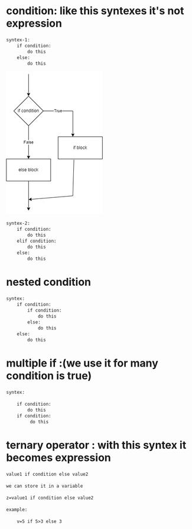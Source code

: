 # condition: like this syntexes it's not expression

    syntex-1:
        if condition:
            do this
        else:
            do this

![](<flowchart.drawio.png>)

    syntex-2:
        if condition:
            do this
        elif condition:
            do this
        else:
            do this

# nested condition

    syntex:
        if condition:
            if condition:
                do this
            else:
                do this
        else:
            do this
    
# multiple if :(we use it for many condition is true)

    syntex:

        if condition:
            do this
        if condition:
             do this

# ternary operator : with this syntex it becomes expression

    value1 if condition else value2

    we can store it in a variable
    
    z=value1 if condition else value2

    example:

        v=5 if 5>3 else 3




